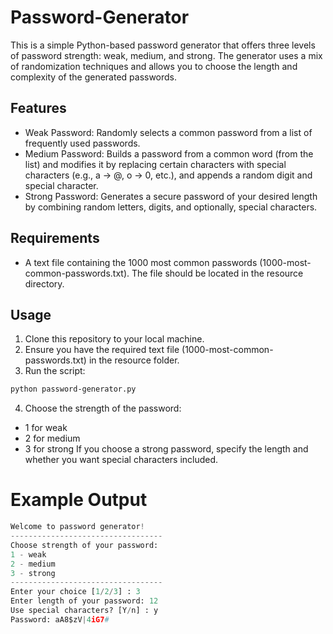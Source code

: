 # Password-Generator
This is a simple Python-based password generator that offers three levels of password strength: weak, medium, and strong. The generator uses a mix of randomization techniques and allows you to choose the length and complexity of the generated passwords.

## Features
* Weak Password: Randomly selects a common password from a list of frequently used passwords.
* Medium Password: Builds a password from a common word (from the list) and modifies it by replacing certain characters with special characters (e.g., a -> @, o -> 0, etc.), and appends a random digit and special character.
* Strong Password: Generates a secure password of your desired length by combining random letters, digits, and optionally, special characters.
## Requirements
* A text file containing the 1000 most common passwords (1000-most-common-passwords.txt). The file should be located in the resource directory.
## Usage
1. Clone this repository to your local machine.
2. Ensure you have the required text file (1000-most-common-passwords.txt) in the resource folder.
3. Run the script:
```bash
python password-generator.py
```
4. Choose the strength of the password:
* 1 for weak
* 2 for medium
* 3 for strong
If you choose a strong password, specify the length and whether you want special characters included.
# Example Output
```python
Welcome to password generator!
----------------------------------
Choose strength of your password:
1 - weak
2 - medium
3 - strong
----------------------------------
Enter your choice [1/2/3] : 3
Enter length of your password: 12
Use special characters? [Y/n] : y
Password: aA8$zV|4iG7#
```
